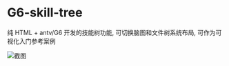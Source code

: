 # G6-skill-tree

纯 HTML + antv/G6 开发的技能树功能, 可切换脑图和文件树系统布局, 可作为可视化入门参考案例

![截图](https://gitee.com/keydone666/G6-skill-tree/blob/master/iShot2021-08-17_20.00.07.png)
